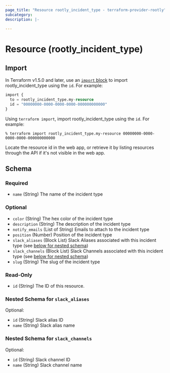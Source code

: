 ```yaml
---
page_title: "Resource rootly_incident_type - terraform-provider-rootly"
subcategory:
description: |-
    
---
```


# Resource (rootly_incident_type)





## Import

In Terraform v1.5.0 and later, use an [`import` block](https://developer.hashicorp.com/terraform/language/import) to import rootly_incident_type using the `id`. For example:

```terraform
import {
  to = rootly_incident_type.my-resource
  id = "00000000-0000-0000-0000-000000000000"
}
```

Using `terraform import`, import rootly_incident_type using the `id`. For example:

```console
% terraform import rootly_incident_type.my-resource 00000000-0000-0000-0000-000000000000
```

Locate the resource id in the web app, or retrieve it by listing resources through the API if it's not visible in the web app.

<!-- schema generated by tfplugindocs -->
## Schema

### Required

- `name` (String) The name of the incident type

### Optional

- `color` (String) The hex color of the incident type
- `description` (String) The description of the incident type
- `notify_emails` (List of String) Emails to attach to the incident type
- `position` (Number) Position of the incident type
- `slack_aliases` (Block List) Slack Aliases associated with this incident type (see [below for nested schema](#nestedblock--slack_aliases))
- `slack_channels` (Block List) Slack Channels associated with this incident type (see [below for nested schema](#nestedblock--slack_channels))
- `slug` (String) The slug of the incident type

### Read-Only

- `id` (String) The ID of this resource.

<a id="nestedblock--slack_aliases"></a>
### Nested Schema for `slack_aliases`

Optional:

- `id` (String) Slack alias ID
- `name` (String) Slack alias name


<a id="nestedblock--slack_channels"></a>
### Nested Schema for `slack_channels`

Optional:

- `id` (String) Slack channel ID
- `name` (String) Slack channel name
